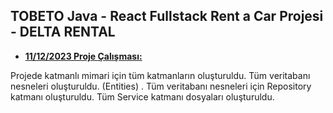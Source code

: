 ## TOBETO Java - React Fullstack Rent a Car Projesi - DELTA RENTAL
- <a href="">**11/12/2023 Proje Çalışması:**</a>

Projede katmanlı mimari için tüm katmanların oluşturuldu. Tüm veritabanı nesneleri oluşturuldu. (Entities) .
Tüm veritabanı nesneleri için Repository katmanı oluşturuldu.
Tüm Service katmanı dosyaları oluşturuldu.

